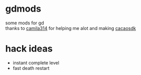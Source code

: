 # gdmods
some mods for gd  
thanks to [camila314](https://github.com/camila314) for helping me alot and making [cacaosdk](https://github.com/camila314/CacaoSDK)

# hack ideas
- instant complete level
- fast death restart